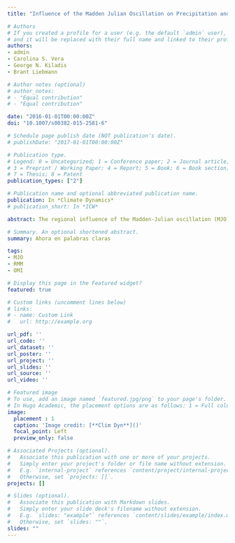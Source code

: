```yaml
---
title: "Influence of the Madden Julian Oscillation on Precipitation and Surface Air Temperature in South America"

# Authors
# If you created a profile for a user (e.g. the default `admin` user), write the username (folder name) here 
# and it will be replaced with their full name and linked to their profile.
authors:
- admin
- Carolina S. Vera
- George N. Kiladis
- Brant Liebmann

# Author notes (optional)
# author_notes:
# - "Equal contribution"
# - "Equal contribution"

date: "2016-01-01T00:00:00Z"
doi: "10.1007/s00382-015-2581-6"

# Schedule page publish date (NOT publication's date).
# publishDate: "2017-01-01T00:00:00Z"

# Publication type.
# Legend: 0 = Uncategorized; 1 = Conference paper; 2 = Journal article;
# 3 = Preprint / Working Paper; 4 = Report; 5 = Book; 6 = Book section;
# 7 = Thesis; 8 = Patent
publication_types: ["2"]

# Publication name and optional abbreviated publication name.
publication: In *Climate Dynamics*
# publication_short: In *ICW*

abstract: The regional influence of the Madden-Julian oscillation (MJO) on South America is described. Maps of probability of weekly-averaged rainfall exceeding the upper tercile were computed for all seasons and related statistically with the phase of the MJO as characterized by the Wheeler-Hendon real-time multivariate MJO (RMM) index and with the OLR MJO Index. The accompanying surface air temperature and circulation anomalies were also calculated. The influence of the MJO on regional scales along with their marked seasonal variations was documented. During December-February when the South American monsoon system is active, chances of enhanced rainfall are observed in southeastern South America (SESA) region mainly during RMM phases 3 and 4, accompanied by cold anomalies in the extratropics, while enhanced rainfall in the South Atlantic Convergence Zone (SACZ) region is observed in phases 8 and 1. The SESA (SACZ) signal is characterized by upper-level convergence (divergence) over tropical South America and a cyclonic (anticyclonic) anomaly near the southern tip of the continent. Impacts during March-May are similar, but attenuated in the extratropics. Conversely, in June-November, reduced rainfall and cold anomalies are observed near the coast of the SACZ region during phases 4 and 5, favored by upper-level convergence over tropical South America and an anticyclonic anomaly over southern South America. In September-November, enhanced rainfall and upper-level divergence are observed in the SACZ region during phases 7 and 8. These signals are generated primarily through the propagation of Rossby wave energy generated in the region of anomalous heating associated with the MJO.

# Summary. An optional shortened abstract.
summary: Ahora en palabras claras

tags:
- MJO
- RMM
- OMI

# Display this page in the Featured widget?
featured: true

# Custom links (uncomment lines below)
# links:
# - name: Custom Link
#   url: http://example.org

url_pdf: ''
url_code: ''
url_dataset: ''
url_poster: ''
url_project: ''
url_slides: ''
url_source: ''
url_video: ''

# Featured image
# To use, add an image named `featured.jpg/png` to your page's folder. 
# In Hugo Academic, the placement options are as follows: 1 = Full column width, 2 = Out-set, 3 = Screen-width (with 1 being the default). The focal point options are Smart, Center, TopLeft, Top, TopRight, Left, Right, BottomLeft, Bottom, BottomRight
image:
  placement : 1
  caption: 'Image credit: [**Clim Dyn**]()'
  focal_point: Left
  preview_only: false

# Associated Projects (optional).
#   Associate this publication with one or more of your projects.
#   Simply enter your project's folder or file name without extension.
#   E.g. `internal-project` references `content/project/internal-project/index.md`.
#   Otherwise, set `projects: []`.
projects: []

# Slides (optional).
#   Associate this publication with Markdown slides.
#   Simply enter your slide deck's filename without extension.
#   E.g. `slides: "example"` references `content/slides/example/index.md`.
#   Otherwise, set `slides: ""`.
slides: ""
---
```


